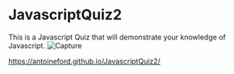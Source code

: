 # JavascriptQuiz2
This is a Javascript Quiz that will demonstrate your knowledge of Javascript.
![Capture](https://github.com/AntoineFord/JavascriptQuiz2/assets/130304994/bf92aa25-c187-43fa-a208-3e5acd5e2cec)

https://antoineford.github.io/JavascriptQuiz2/

